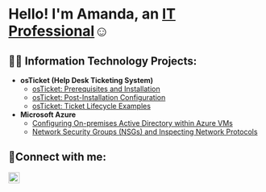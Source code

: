 <h1>Hello! I'm Amanda, an <a href="https://linkedin.com/in/amanda-kingsley-234450281/">IT Professional</a>☺</h1>

<h2>👨‍💻 Information Technology Projects:</h2>

- <b>osTicket (Help Desk Ticketing System)</b>
  - [osTicket: Prerequisites and Installation](https://github.com/akingsley22/osticket-prereqs)
  - [osTicket: Post-Installation Configuration](https://github.com/akingsley22/post-install-config)
  - [osTicket: Ticket Lifecycle Examples](https://github.com/akingsley22/ticket-lifecycle)
- <b>Microsoft Azure</b>
  - [Configuring On-premises Active Directory within Azure VMs](https://github.com/akingsley22/configure-ad)
  - [Network Security Groups (NSGs) and Inspecting Network Protocols](https://github.com/joshmadakorcc/azure-network-protocols)

<h2>🤳Connect with me:</h2>


[<img align="left" alt="Josh | LinkedIn" width="22px" src="https://cdn.jsdelivr.net/npm/simple-icons@v3/icons/linkedin.svg" />][linkedin]



[linkedin]: https://linkedin.com/in/amandakingsley
